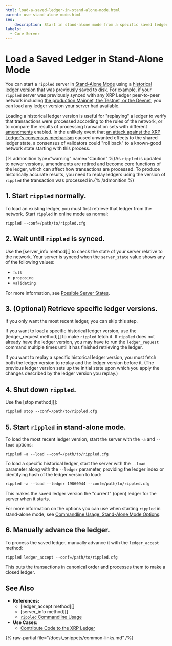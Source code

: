 ```yaml
---
html: load-a-saved-ledger-in-stand-alone-mode.html
parent: use-stand-alone-mode.html
seo:
    description: Start in stand-alone mode from a specific saved ledger to test or replay transactions.
labels:
  - Core Server
---
```

# Load a Saved Ledger in Stand-Alone Mode

You can start a `rippled` server in [Stand-Alone Mode](../../concepts/networks-and-servers/rippled-server-modes.md) using a [historical ledger version](../../concepts/ledgers/index.md) that was previously saved to disk. For example, if your `rippled` server was previously synced with any XRP Ledger peer-to-peer network including [the production Mainnet, the Testnet, or the Devnet](../../concepts/networks-and-servers/parallel-networks.md), you can load any ledger version your server had available.

Loading a historical ledger version is useful for "replaying" a ledger to verify that transactions were processed according to the rules of the network, or to compare the results of processing transaction sets with different [amendments](../../concepts/networks-and-servers/amendments.md) enabled. In the unlikely event that [an attack against the XRP Ledger's consensus mechanism](../../concepts/consensus-protocol/consensus-protections.md) caused unwanted effects to the shared ledger state, a consensus of validators could "roll back" to a known-good network state starting with this process.

{% admonition type="warning" name="Caution" %}As `rippled` is updated to newer versions, amendments are retired and become core functions of the ledger, which can affect how transactions are processed. To produce historically accurate results, you need to replay ledgers using the version of `rippled` the transaction was processed in.{% /admonition %}

## 1. Start `rippled` normally.

To load an existing ledger, you must first retrieve that ledger from the network. Start `rippled` in online mode as normal:

```
rippled --conf=/path/to/rippled.cfg
```

## 2. Wait until `rippled` is synced.

Use the [server_info method][] to check the state of your server relative to the network. Your server is synced when the `server_state` value shows any of the following values:

* `full`
* `proposing`
* `validating`

For more information, see [Possible Server States](../../references/http-websocket-apis/api-conventions/rippled-server-states.md).

## 3. (Optional) Retrieve specific ledger versions.

If you only want the most recent ledger, you can skip this step.

If you want to load a specific historical ledger version, use the [ledger_request method][] to make `rippled` fetch it. If `rippled` does not already have the ledger version, you may have to run the `ledger_request` command multiple times until it has finished retrieving the ledger.

If you want to replay a specific historical ledger version, you must fetch both the ledger version to replay and the ledger version before it. (The previous ledger version sets up the initial state upon which you apply the changes described by the ledger version you replay.)

## 4. Shut down `rippled`.

Use the [stop method][]:

```
rippled stop --conf=/path/to/rippled.cfg
```

## 5. Start `rippled` in stand-alone mode.

To load the most recent ledger version, start the server with the `-a` and `--load` options:

```
rippled -a --load --conf=/path/to/rippled.cfg
```

To load a specific historical ledger, start the server with the `--load` parameter along with the `--ledger` parameter, providing the ledger index or identifying hash of the ledger version to load:

```
rippled -a --load --ledger 19860944 --conf=/path/to/rippled.cfg
```

This makes the saved ledger version the "current" (open) ledger for the server when it starts.

For more information on the options you can use when starting `rippled` in stand-alone mode, see [Commandline Usage: Stand-Alone Mode Options](../commandline-usage.md#stand-alone-mode-options).

## 6. Manually advance the ledger.

To process the saved ledger, manually advance it with the `ledger_accept` method:

```
rippled ledger_accept --conf=/path/to/rippled.cfg
```

This puts the transactions in canonical order and processes them to make a closed ledger.


## See Also

- **References:**
    - [ledger_accept method][]
    - [server_info method][]
    - [`rippled` Commandline Usage](../commandline-usage.md)
- **Use Cases:**
    - [Contribute Code to the XRP Ledger](/resources/contribute-code/index.md)

{% raw-partial file="/docs/_snippets/common-links.md" /%}
